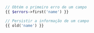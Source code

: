 ```php
// Obtém o primeiro erro de um campo
{{ $errors->first('name') }}

// Persistir a informação de um campo
{{ old('name') }}
```
<!--stackedit_data:
eyJoaXN0b3J5IjpbMjAzNDgxNDI3XX0=
-->